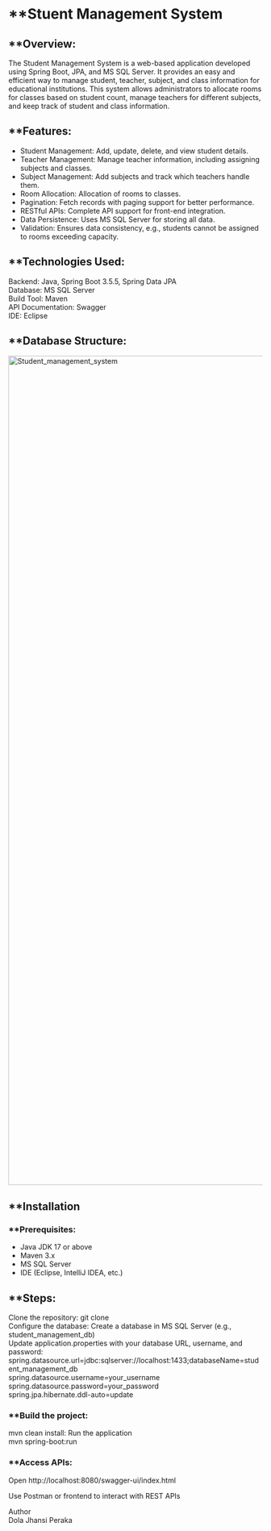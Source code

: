 # **Stuent Management System
## **Overview:
The Student Management System is a web-based application developed using Spring Boot, JPA, and MS SQL Server. It provides an easy and efficient way to manage student, teacher, subject, and class information for educational institutions. This system allows administrators to allocate rooms for classes based on student count, manage teachers for different subjects, and keep track of student and class information.

## **Features:
- Student Management: Add, update, delete, and view student details.
- Teacher Management: Manage teacher information, including assigning subjects and classes.
- Subject Management: Add subjects and track which teachers handle them.
- Room Allocation: Allocation of rooms to classes.
- Pagination: Fetch records with paging support for better performance.
- RESTful APIs: Complete API support for front-end integration.
- Data Persistence: Uses MS SQL Server for storing all data.
- Validation: Ensures data consistency, e.g., students cannot be assigned to rooms exceeding capacity.

## **Technologies Used:
Backend: Java, Spring Boot 3.5.5, Spring Data JPA<br>
Database: MS SQL Server<br>
Build Tool: Maven<br>
API Documentation: Swagger <br>
IDE: Eclipse<br>

## **Database Structure:
<img width="2120" height="1645" alt="Student_management_system" src="https://github.com/user-attachments/assets/ed09c4f6-a7e5-45c4-a9b4-7bfdb5f38f6f" />

## **Installation
### **Prerequisites:
- Java JDK 17 or above
- Maven 3.x
- MS SQL Server
- IDE (Eclipse, IntelliJ IDEA, etc.)

## **Steps:
Clone the repository:
git clone <repository-url><br>
Configure the database:
Create a database in MS SQL Server (e.g., student_management_db)<br>
Update application.properties with your database URL, username, and password:<br>
spring.datasource.url=jdbc:sqlserver://localhost:1433;databaseName=student_management_db<br>
spring.datasource.username=your_username<br>
spring.datasource.password=your_password<br>
spring.jpa.hibernate.ddl-auto=update<br>

### **Build the project:
mvn clean install:
Run the application<br>
mvn spring-boot:run<br>
### **Access APIs:
Open http://localhost:8080/swagger-ui/index.html<br>
 
Use Postman or frontend to interact with REST APIs


Author<br>
Dola Jhansi Peraka
